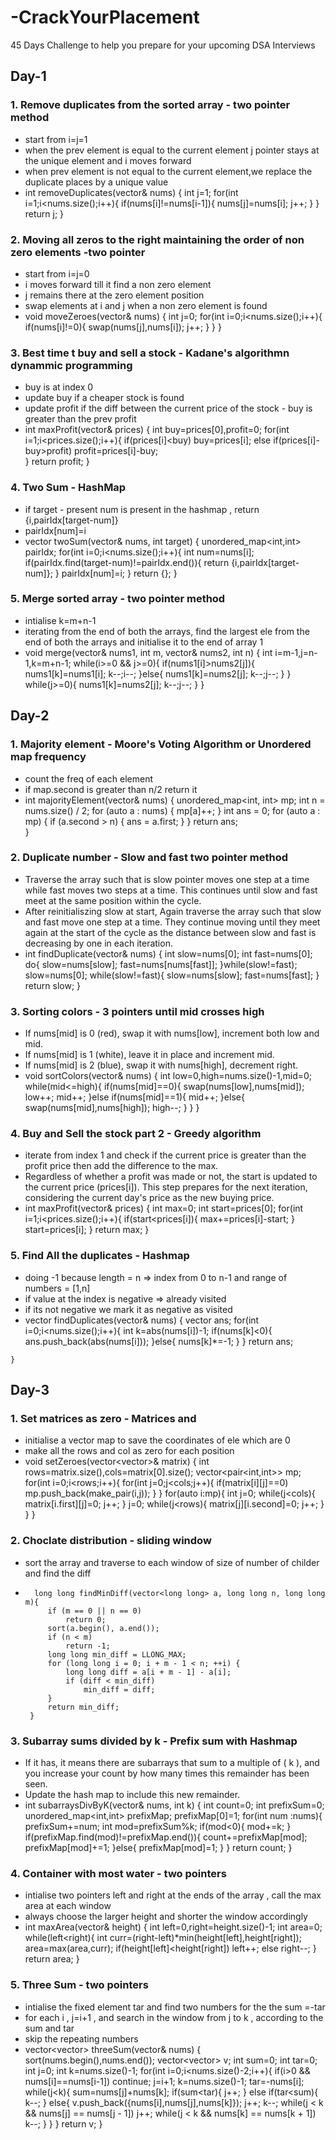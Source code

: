 # -CrackYourPlacement
45 Days Challenge to help you prepare for your upcoming DSA Interviews 


## Day-1

### 1. Remove duplicates from the sorted array - two pointer method
   - start from i=j=1
   - when the prev element is equal to the current element j pointer stays at the unique element and i moves forward
   - when prev element is not equal to the current element,we replace the duplicate places by a unique value
   - 
     int removeDuplicates(vector<int>& nums) {
        int j=1;
        for(int i=1;i<nums.size();i++){
            if(nums[i]!=nums[i-1]){
                nums[j]=nums[i];
                j++;
            }
        }
        return j;
    }

### 2. Moving all zeros to the right maintaining the order of non zero elements -two pointer
   - start from i=j=0
   - i moves forward till it find a non zero element
   - j remains there at the zero element position
   - swap elements at i and j when a non zero element is found
   - 
     void moveZeroes(vector<int>& nums) {
        int j=0;
        for(int i=0;i<nums.size();i++){
            if(nums[i]!=0){
                swap(nums[j],nums[i]);
                j++;
            }
        }
    }
  
### 3. Best time t buy and sell a stock - Kadane's algorithmn dynammic programming
   - buy is at index 0
   - update buy if a cheaper stock is found
   - update profit if the diff between the current price of the stock - buy is greater than the prev profit
   - 
     int maxProfit(vector<int>& prices) {
        int buy=prices[0],profit=0;
        for(int i=1;i<prices.size();i++){
            if(prices[i]<buy)
                buy=prices[i];
            else if(prices[i]-buy>profit)
                profit=prices[i]-buy;        
        }
        return profit;
    }
  
### 4. Two Sum - HashMap
   - if target - present num is present in the hashmap , return {i,pairIdx[target-num]}
   - pairIdx[num]=i
   -
     vector<int> twoSum(vector<int>& nums, int target) {
        unordered_map<int,int> pairIdx;
        for(int i=0;i<nums.size();i++){
            int num=nums[i];
            if(pairIdx.find(target-num)!=pairIdx.end()){
                return {i,pairIdx[target-num]};
            }
            pairIdx[num]=i;
        }
        return {};
    }
  
### 5. Merge sorted array - two pointer method
  - intialise k=m+n-1
  - iterating from the end of both the arrays, find the largest ele from the end of both the arrays and initialise it to the end of array 1
  - 
    void merge(vector<int>& nums1, int m, vector<int>& nums2, int n) {
        int i=m-1,j=n-1,k=m+n-1;
        while(i>=0 && j>=0){
            if(nums1[i]>nums2[j]){
                nums1[k]=nums1[i];
                k--;i--;
            }else{
                nums1[k]=nums2[j];
                k--;j--;
            }
        }
        while(j>=0){
            nums1[k]=nums2[j];
            k--;j--;
        }
    }
  

## Day-2

### 1. Majority element - Moore's Voting Algorithm or Unordered map frequency
   - count the freq of each element
   - if map.second is greater than n/2 return it
   - 
      int majorityElement(vector<int>& nums) {
           unordered_map<int, int> mp; 
           int n = nums.size() / 2; 
           for (auto a : nums) {
               mp[a]++;
           }
           int ans = 0; 
           for (auto a : mp) {
               if (a.second > n) {
                   ans = a.first; 
               }
           }
           return ans;    
      }
  

### 2. Duplicate number - Slow and fast two pointer method
   - Traverse the array such that is slow pointer moves one step at a time while fast moves two steps at a time. This continues until slow and fast meet at the same position within the cycle.
   - After reinitialiszing slow at start, Again traverse the array such that slow and fast move one step at a time. They continue moving until they meet again at the start of the cycle as the distance between slow and fast is decreasing by one in each iteration.
   - 
     int findDuplicate(vector<int>& nums) {
        int slow=nums[0];
        int fast=nums[0];
        do{
            slow=nums[slow];
            fast=nums[nums[fast]];
        }while(slow!=fast);
        slow=nums[0];
        while(slow!=fast){
            slow=nums[slow];
            fast=nums[fast];
        }
        return slow;
    }


### 3. Sorting colors - 3 pointers until mid crosses high
   - If nums[mid] is 0 (red), swap it with nums[low], increment both low and mid.
   - If nums[mid] is 1 (white), leave it in place and increment mid.
   - If nums[mid] is 2 (blue), swap it with nums[high], decrement right.
   - 
     void sortColors(vector<int>& nums) {
        int low=0,high=nums.size()-1,mid=0;
        while(mid<=high){
            if(nums[mid]==0){
                swap(nums[low],nums[mid]);
                low++;
                mid++;
            }else if(nums[mid]==1){
                mid++;
            }else{
                swap(nums[mid],nums[high]);
                high--;
            }
        }
    }
  

### 4. Buy and Sell the stock part 2 - Greedy algorithm
   - iterate from index 1 and check if the current price is greater than the profit price then add the difference to the max.
   - Regardless of whether a profit was made or not, the start is updated to the current price (prices[i]). This step prepares for the next iteration, considering the current day's price as the new buying price.
   - 
     int maxProfit(vector<int>& prices) {
        int max=0;
        int start=prices[0];
        for(int i=1;i<prices.size();i++){
            if(start<prices[i]){
                max+=prices[i]-start;
            }
            start=prices[i];
        }
        return max;
    }

### 5. Find All the duplicates - Hashmap
   - doing -1 because length = n => index from 0 to n-1  and range of numbers = [1,n]
   - if value at the index is negative => already visited
   - if its not negative we mark it as negative as visited
   - 
     vector<int> findDuplicates(vector<int>& nums) {
        vector<int> ans;
        for(int i=0;i<nums.size();i++){
            int k=abs(nums[i])-1;
            if(nums[k]<0){
                ans.push_back(abs(nums[i]));
            }else{
                nums[k]*=-1;
            }
        }
        return ans;

    }


## Day-3

### 1. Set matrices as zero - Matrices and 
   - initialise a vector map to save the coordinates of ele which are 0
   - make all the rows and col as zero for each position
   -
      void setZeroes(vector<vector<int>>& matrix) {
              int rows=matrix.size(),cols=matrix[0].size();
              vector<pair<int,int>> mp;
              for(int i=0;i<rows;i++){
                  for(int j=0;j<cols;j++){
                      if(matrix[i][j]==0)
                          mp.push_back(make_pair(i,j));
                  }
              }
              for(auto i:mp){
                  int j=0;
                  while(j<cols){
                      matrix[i.first][j]=0;
                      j++;
                  }
                  j=0;
                  while(j<rows){
                      matrix[j][i.second]=0;
                      j++;
                  }
              }
          }

### 2. Choclate distribution - sliding window
   - sort the array and traverse to each window of size of number of childer and find the diff
   -
           long long findMinDiff(vector<long long> a, long long n, long long m){
              if (m == 0 || n == 0)
                  return 0;
              sort(a.begin(), a.end());
              if (n < m)
                  return -1;
              long long min_diff = LLONG_MAX;
              for (long long i = 0; i + m - 1 < n; ++i) {
                  long long diff = a[i + m - 1] - a[i];
                  if (diff < min_diff)
                      min_diff = diff;
              }
              return min_diff;
          } 

### 3. Subarray sums divided by k - Prefix sum with Hashmap
   - If it has, it means there are subarrays that sum to a multiple of ( k ), and you increase your count by how many times this remainder has been seen.
   - Update the hash map to include this new remainder.
   - int subarraysDivByK(vector<int>& nums, int k) {
        int count=0;
        int prefixSum=0;
        unordered_map<int,int> prefixMap;
        prefixMap[0]=1;
        for(int num :nums){
            prefixSum+=num;
            int mod=prefixSum%k;
            if(mod<0){
                mod+=k;
            }
            if(prefixMap.find(mod)!=prefixMap.end()){
                count+=prefixMap[mod];
                prefixMap[mod]+=1;
            }else{
                prefixMap[mod]=1;
            }
        }
        return count;
    }
    
### 4. Container with most water - two pointers
   - intialise two pointers left and right at the ends of the array , call the max area at each window
   - always choose the larger height and shorter the window accordingly
   -
     int maxArea(vector<int>& height) {
        int left=0,right=height.size()-1;
        int area=0;
        while(left<right){
            int curr=(right-left)*min(height[left],height[right]);
            area=max(area,curr);
            if(height[left]<height[right])
                left++;
            else
                right--;
        }
        return area;
    }

### 5. Three Sum - two pointers
   - intialise the fixed element tar and find two numbers for the the sum =-tar
   - for each i , j=i+1 , and search in the window from j to k , according to the sum and tar
   - skip the repeating numbers
   -
     vector<vector<int>> threeSum(vector<int>& nums) {
        sort(nums.begin(),nums.end());
        vector<vector<int>> v;
        int sum=0;
        int tar=0;
        int j=0;
        int k=nums.size()-1;
        for(int i=0;i<nums.size()-2;i++){
            if(i>0 && nums[i]==nums[i-1]) 
                continue;
            j=i+1;
            k=nums.size()-1;
            tar=-nums[i];
            while(j<k){
                sum=nums[j]+nums[k];
                if(sum<tar){
                    j++;
                }
                else if(tar<sum){
                    k--;
                }
                else{
                    v.push_back({nums[i],nums[j],nums[k]});
                    j++;
                    k--;
                    while(j < k && nums[j] == nums[j - 1]) j++;
                    while(j < k && nums[k] == nums[k + 1]) k--;
                }
            }
        }
        return v;
    }

                                   

   
